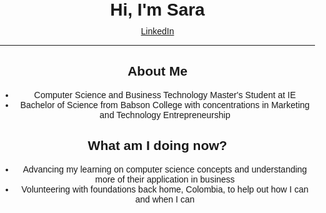 <head>
    <h1 style=text-align: center;>Hi, I'm Sara</h1>
    <a href="https://www.linkedin.com/feed/">LinkedIn</a>
    <style>
        body {
            text-align: center; /* Centers all the text in the body */
            font-family: Arial, sans-serif;
            margin: 0;
            padding: 0;
        }
        h1, a {
            display: block; /* Makes h1 and a block elements, which allows them to be centered */
            margin: auto; /* Auto margins work with block elements to center them */
        }
        a {
            margin-top: 10px; /* Adds a little space above the link */
        }
    </style>
</head>
<body>
 <hr>
       
<div class="content">
    <div class="section">
        <h2 class="section-title">About Me</h2>
        <p class="section-content">
            <ul>
                <li>Computer Science and Business Technology Master's Student at IE</li>
                <li>Bachelor of Science from Babson College with concentrations in Marketing and Technology Entrepreneurship</li>
            </ul>
        </p>
    </div>
    <div class="section">
        <h2 class="section-title">What am I doing now?</h2>
        <p class="section-content">
            <ul>
                <li>Advancing my learning on computer science concepts and understanding more of their application in business</li>
                <li>Volunteering with foundations back home, Colombia, to help out how I can and when I can</li>
            </ul>
        </p>
    </div>
    <!-- Additional sections such as Skills, Work Experience, Certifications, or Publications can be added here -->
</div>
</body>
